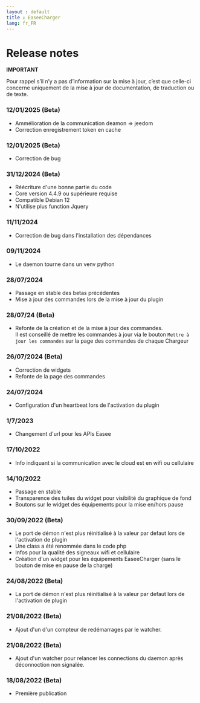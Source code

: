 ```yaml
---
layout : default
title : EaseeCharger
lang: fr_FR
---
```

# Release notes

**IMPORTANT**

Pour rappel s’il n’y a pas d’information sur la mise à jour, c’est que celle-ci concerne uniquement de la mise à jour de documentation, de traduction ou de texte.

### 12/01/2025 (Beta)
+ Ammélioration de la communication deamon => jeedom
+ Correction enregistrement token en cache

### 12/01/2025 (Beta)
+ Correction de bug
 
### 31/12/2024 (Beta)
+ Réécriture d'une bonne partie du code
+ Core version 4.4.9 ou supérieure requise
+ Compatible Debian 12
+ N'utilise plus function Jquery

### 11/11/2024
+ Correction de bug dans l'installation des dépendances

### 09/11/2024
+ Le daemon tourne dans un venv python

### 28/07/2024
+ Passage en stable des betas précédentes
+ Mise à jour des commandes lors de la mise à jour du plugin

### 28/07/24 (Beta)
+ Refonte de la création et de la mise à jour des commandes.   
  Il est conseillé de mettre les commandes à jour via le bouton `Mettre à jour les commandes` sur la page des
  commandes de chaque Chargeur 

### 26/07/2024 (Beta)
+ Correction de widgets
+ Refonte de la page des commandes

### 24/07/2024
+ Configuration d'un heartbeat lors de l'activation du plugin

### 1/7/2023
+ Changement d'url pour les APIs Easee

### 17/10/2022
+ Info indiquant si la communication avec le cloud est en wifi ou cellulaire

### 14/10/2022
* Passage en stable
* Transparence des tuiles du widget pour visibilité du graphique de fond
* Boutons sur le widget des équipements pour la mise en/hors pause

### 30/09/2022 (Beta)
* Le port de démon n'est plus réinitialisé à la valeur par defaut lors de l'activation de plugin
* Une class a été renommée dans le code php
* Infos pour la qualité des signeaux wifi et cellulaire
* Création d'un widget pour les équipements EaseeCharger (sans le bouton de mise en pause de la charge)

### 24/08/2022 (Beta)
* La port de démon n'est plus réinitialisé à la valeur par defaut lors de l'activation de plugin

### 21/08/2022 (Beta)
* Ajout d'un d'un compteur de redémarrages par le watcher.

### 21/08/2022 (Beta)
* Ajout d'un watcher pour relancer les connections du daemon après déconnoction non signalée.

### 18/08/2022 (Beta)
* Première publication
